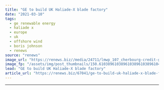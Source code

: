 ```yaml
---
title: "GE to build UK Haliade-X blade factory"
date: "2021-03-10"
tags: 
  - ge renewable energy
  - haliade x
  - europe
  - uk
  - offshore wind
  - boris johnson
  - renews
source: "renews"
image_url: "https://renews.biz//media/24711/lmwp_107_cherbourg-credit-ge.jpg?mode=crop&width=770&heightratio=0.6103896103896103896103896104&slimmage=true"
image_fp: "/assets/img/post_thumbnails/150.6103896103896103896103896104&slimmage=true"
lead: "GE to build UK Haliade-X blade factory"
article_url: "https://renews.biz/67041/ge-to-build-uk-haliade-x-blade-factory/"
---
```


---
